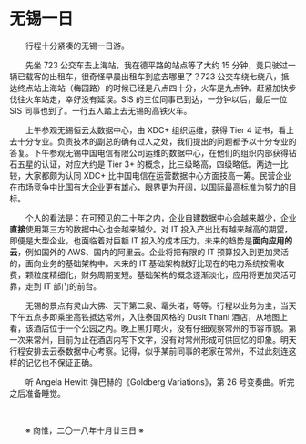 # 无锡一日

&emsp;&emsp;行程十分紧凑的无锡一日游。

&emsp;&emsp;先坐 723 公交车去上海站，我在德平路的站点等了大约 15 分钟，竟只驶过一辆已载客的出租车，很奇怪早晨出租车到底去哪里了？723 公交车绕七绕八，抵达终点站上海站（梅园路）的时候已经是八点四十分，火车是九点钟。赶紧加快步伐往火车站走，幸好没有延误。SIS 的三位同事已到达，一分钟以后，最后一位 SIS 同事也到了。一行五人踏上去无锡的高铁火车。

&emsp;&emsp;上午参观无锡恒云太数据中心，由 XDC+ 组织运维，获得 Tier 4 证书，看上去十分专业。负责技术的副总的确有过人之处，我们提出的问题都予以十分专业的答复。下午参观无锡中国电信有限公司运维的数据中心，在他们的组织内部获得钻石五星的认证，对应大约是 Tier 3+ 的概念，比三级略高，四级略低。两边一比较，大家都颇为认同 XDC+ 比中国电信在运营数据中心方面技高一筹。民营企业在市场竞争中比国有大企业更有雄心，眼界更为开阔，以国际最高标准为努力的目标。

&emsp;&emsp;个人的看法是：在可预见的二十年之内，企业自建数据中心会越来越少，企业**直接**使用第三方的数据中心也会越来越少。对 IT 投入产出比有越来越高的期望，即便是大型企业，也面临着对巨额 IT 投入的成本压力。未来的趋势是**面向应用的云**，例如国外的 AWS、国内的阿里云。企业将把有限的 IT 预算投入到更加灵活的，面向业务的基础架构中。未来的 IT 基础架构就好比现在的电力系统按需收费，颗粒度精细化，财务周期变短。基础架构的概念逐渐淡化，应用将更加灵活可靠，走到 IT 部门的前台。

&emsp;&emsp;无锡的景点有灵山大佛、天下第二泉、鼋头渚，等等。行程以业务为主，当天下午五点多即乘坐高铁抵达常州，入住泰国风格的 Dusit Thani 酒店，从地图上看，该酒店位于一个公园之内。晚上黑灯瞎火，没有仔细观察常州的市容市貌。第一次来常州，目前为止在酒店内写下文字，没有对常州形成可供回忆的印象。明天行程安排去云泰数据中心考察。记得，似乎某前同事的老家在常州，不过此刻连这样的记忆也不保证正确。

&emsp;&emsp;听 Angela Hewitt 弹巴赫的《Goldberg Variations》，第 26 号变奏曲。听完之后准备睡觉。

&emsp;&emsp;

&emsp;&emsp;※ 商惟，二〇一八年十月廿三日 ※